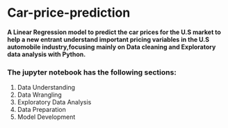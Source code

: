# Car-price-prediction
**A Linear Regression model to predict the car prices for the U.S market to help a new entrant understand important pricing variables in the U.S automobile industry,focusing mainly on Data cleaning and Exploratory data analysis with Python.**
<h3>The jupyter notebook has the following sections:</h3>
<ol>
    <li> Data Understanding
    <li> Data Wrangling
    <li> Exploratory Data Analysis
    <li> Data Preparation
    <li> Model Development
 </ol>
 
